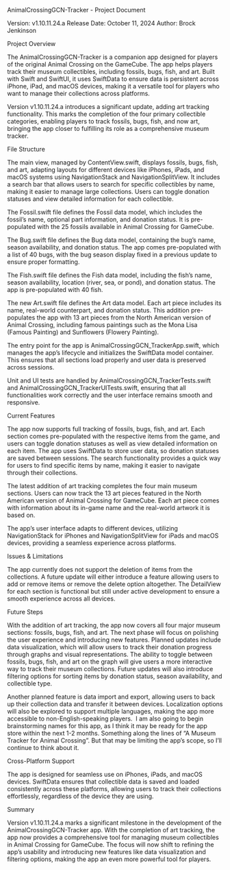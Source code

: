 AnimalCrossingGCN-Tracker - Project Document

Version: v1.10.11.24.a
Release Date: October 11, 2024
Author: Brock Jenkinson

Project Overview

The AnimalCrossingGCN-Tracker is a companion app designed for players of the original Animal Crossing on the GameCube. The app helps players track their museum collectibles, including fossils, bugs, fish, and art. Built with Swift and SwiftUI, it uses SwiftData to ensure data is persistent across iPhone, iPad, and macOS devices, making it a versatile tool for players who want to manage their collections across platforms.

Version v1.10.11.24.a introduces a significant update, adding art tracking functionality. This marks the completion of the four primary collectible categories, enabling players to track fossils, bugs, fish, and now art, bringing the app closer to fulfilling its role as a comprehensive museum tracker.

File Structure

The main view, managed by ContentView.swift, displays fossils, bugs, fish, and art, adapting layouts for different devices like iPhones, iPads, and macOS systems using NavigationStack and NavigationSplitView. It includes a search bar that allows users to search for specific collectibles by name, making it easier to manage large collections. Users can toggle donation statuses and view detailed information for each collectible.

The Fossil.swift file defines the Fossil data model, which includes the fossil’s name, optional part information, and donation status. It is pre-populated with the 25 fossils available in Animal Crossing for GameCube.

The Bug.swift file defines the Bug data model, containing the bug’s name, season availability, and donation status. The app comes pre-populated with a list of 40 bugs, with the bug season display fixed in a previous update to ensure proper formatting.

The Fish.swift file defines the Fish data model, including the fish’s name, season availability, location (river, sea, or pond), and donation status. The app is pre-populated with 40 fish.

The new Art.swift file defines the Art data model. Each art piece includes its name, real-world counterpart, and donation status. This addition pre-populates the app with 13 art pieces from the North American version of Animal Crossing, including famous paintings such as the Mona Lisa (Famous Painting) and Sunflowers (Flowery Painting).

The entry point for the app is AnimalCrossingGCN_TrackerApp.swift, which manages the app’s lifecycle and initializes the SwiftData model container. This ensures that all sections load properly and user data is preserved across sessions.

Unit and UI tests are handled by AnimalCrossingGCN_TrackerTests.swift and AnimalCrossingGCN_TrackerUITests.swift, ensuring that all functionalities work correctly and the user interface remains smooth and responsive.

Current Features

The app now supports full tracking of fossils, bugs, fish, and art. Each section comes pre-populated with the respective items from the game, and users can toggle donation statuses as well as view detailed information on each item. The app uses SwiftData to store user data, so donation statuses are saved between sessions. The search functionality provides a quick way for users to find specific items by name, making it easier to navigate through their collections.

The latest addition of art tracking completes the four main museum sections. Users can now track the 13 art pieces featured in the North American version of Animal Crossing for GameCube. Each art piece comes with information about its in-game name and the real-world artwork it is based on.

The app’s user interface adapts to different devices, utilizing NavigationStack for iPhones and NavigationSplitView for iPads and macOS devices, providing a seamless experience across platforms.

Issues & Limitations

The app currently does not support the deletion of items from the collections. A future update will either introduce a feature allowing users to add or remove items or remove the delete option altogether. The DetailView for each section is functional but still under active development to ensure a smooth experience across all devices.

Future Steps

With the addition of art tracking, the app now covers all four major museum sections: fossils, bugs, fish, and art. The next phase will focus on polishing the user experience and introducing new features. Planned updates include data visualization, which will allow users to track their donation progress through graphs and visual representations. The ability to toggle between fossils, bugs, fish, and art on the graph will give users a more interactive way to track their museum collections. Future updates will also introduce filtering options for sorting items by donation status, season availability, and collectible type.

Another planned feature is data import and export, allowing users to back up their collection data and transfer it between devices. Localization options will also be explored to support multiple languages, making the app more accessible to non-English-speaking players.  I am also going to begin brainstorming names for this app, as I think it may be ready for the app store within the next 1-2 months. Something along the lines of “A Museum Tracker for Animal Crossing”. But that may be limiting the app’s scope, so I’ll continue to think about it.

Cross-Platform Support

The app is designed for seamless use on iPhones, iPads, and macOS devices. SwiftData ensures that collectible data is saved and loaded consistently across these platforms, allowing users to track their collections effortlessly, regardless of the device they are using.

Summary

Version v1.10.11.24.a marks a significant milestone in the development of the AnimalCrossingGCN-Tracker app. With the completion of art tracking, the app now provides a comprehensive tool for managing museum collectibles in Animal Crossing for GameCube. The focus will now shift to refining the app’s usability and introducing new features like data visualization and filtering options, making the app an even more powerful tool for players.
